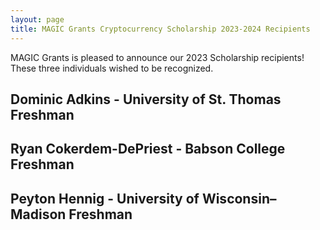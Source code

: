 ```yaml
---
layout: page
title: MAGIC Grants Cryptocurrency Scholarship 2023-2024 Recipients
---
```


MAGIC Grants is pleased to announce our 2023 Scholarship recipients! These three individuals wished to be recognized.

## Dominic Adkins - University of St. Thomas Freshman
## Ryan Cokerdem-DePriest - Babson College Freshman
## Peyton Hennig - University of Wisconsin–Madison Freshman